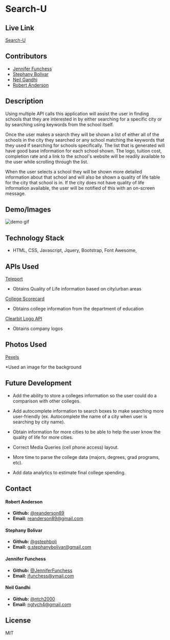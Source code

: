 # **Search-U**

## **Live Link**
[Search-U](https://gstephboli.github.io/searchu-project1/)

## **Contributors**
* [Jennifer Funchess](https://github.com/JenniferFunchess)
* [Stephany Bolivar](https://github.com/gstephboli)
* [Neil Gandhi](https://github.com/ntch2000)
* [Robert Anderson](https://github.com/reanderson89)

## **Description**
Using multiple API calls this application will assist the user in finding schools that they are interested in by either searching for a specific city or by searching using keywords from the school itself. 

Once the user makes a search they will be shown a list of either all of the schools in the city they searched or any school matching the keywords that they used if searching for schools specifically. The list that is generated will have good base information for each school shown. The logo, tuition cost, completion rate and a link to the school's website will be readily available to the user while scrolling through the list. 

When the user selects a school they will be shown more detailed information about that school and will also be shown a quality of life table for the city that school is in. If the city does not have quality of life information available, the user will be notified of this with an on-screen message. 

## **Demo/Images**
![demo gif](assets/gifs/search-u-gif.gif)

## **Technology Stack**
* HTML, CSS, Javascript, Jquery, Bootstrap, Font Awesome,

## **APIs Used**
[Teleport](https://developers.teleport.org/)

* Obtains Quality of Life information based on city/urban areas

[College Scorecard](https://collegescorecard.ed.gov/data/documentation/)

* Obtains college information from the department of education

[Clearbit Logo API](https://clearbit.com/docs?shell#logo-api)

* Obtains company logos

## **Photos Used**
[Pexels](https://www.pexels.com/)

*Used an image for the background 

## **Future Development**

* Add the ability to store a colleges information so the user could do a comparison with other colleges.

* Add autocomplete information to search boxes to make searching more user-friendly (ex. Autocomplete the name of a city when user is searching by city name).

* Obtain information for more cities to be able to help the user know the quality of life for more cities.

* Correct Media Queries (cell phone access) layout.

* More time to parse the college data (majors, degrees, grad programs, etc).

* Add data analytics to estimate final college spending.


## **Contact**

####  **Robert Anderson** 
*  **Github:** [@reanderson89](https://github.com/reanderson89)
*  **Email:** [reanderson89@gmail.com](reanderson89@gmail.com)

####  **Stephany Bolivar** 
*  **Github:** [@gstephboli](https://github.com/gstephboli)
*  **Email:** [g.stephanybolivar@gmail.com](g.stephanybolivar@gmail.com)

####  **Jennifer Funchess** 
*  **Github:** [@JenniferFunchess](https://github.com/JenniferFunchess)
*  **Email:** [jfunchess@ymail.com](jfunchess@ymail.com)

####  **Neil Gandhi** 
*  **Github:** [@ntch2000](https://github.com/ntch2000)
*  **Email:** [ngtych4@gmail.com](ngtych4@gmail.com)

## **License**
MIT